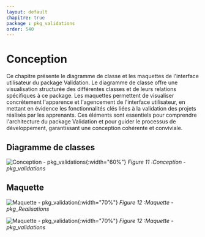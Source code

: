 ```yaml
---
layout: default
chapitre: true
package : pkg_validations
order: 540
---
```

# Conception


Ce chapitre présente le diagramme de classe et les maquettes de l'interface utilisateur du package Validation. Le diagramme de classe offre une visualisation structurée des différentes classes et de leurs relations spécifiques à ce package. Les maquettes permettent de visualiser concrètement l'apparence et l'agencement de l'interface utilisateur, en mettant en évidence les fonctionnalités clés liées à la validation des projets réalisés par les apprenants. Ces éléments sont essentiels pour comprendre l'architecture du package Validation et pour guider le processus de développement, garantissant une conception cohérente et conviviale.

## Diagramme de classes 

![Conception - pkg_validations ](/soli-lms/diagrammes/pkg_validations/classes_pkg_validations.svg){:width="60%"}
*Figure 11 :Conception - pkg_validations*


## Maquette

![Maquette - pkg_validation ](/soli-lms/pkg_validations/Conception/images/Maqu1.png){:width="70%"}
*Figure 12 :Maquette - pkg_Realisations*


![Maquette - pkg_validation ](/soli-lms/pkg_validations/Conception/images/Maqu2.png){:width="70%"}
*Figure 12 :Maquette - pkg_validations*